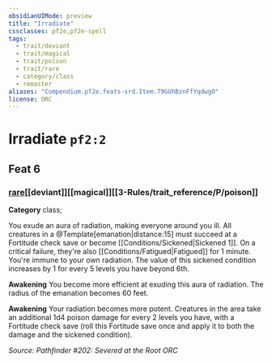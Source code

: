 ```yaml
---
obsidianUIMode: preview
title: "Irradiate"
cssclasses: pf2e,pf2e-spell
tags:
  - trait/deviant
  - trait/magical
  - trait/poison
  - trait/rare
  - category/class
  - remaster
aliases: "Compendium.pf2e.feats-srd.Item.79GUhBznFfYqdwgO"
license: ORC
---
```

# Irradiate `pf2:2`
## Feat 6
### [rare](rare.md "Rare Rarity Trait")[[deviant]][[magical]][[3-Rules/trait_reference/P/poison]]

**Category** class; 




You exude an aura of radiation, making everyone around you ill. All creatures in a @Template\[emanation|distance:15\] must succeed at a Fortitude check save or become [[Conditions/Sickened|Sickened 1]]. On a critical failure, they're also [[Conditions/Fatigued|Fatigued]] for 1 minute. You're immune to your own radiation. The value of this sickened condition increases by 1 for every 5 levels you have beyond 6th.

**Awakening** You become more efficient at exuding this aura of radiation. The radius of the emanation becomes 60 feet.

**Awakening** Your radiation becomes more potent. Creatures in the area take an additional 1d4 poison damage for every 2 levels you have, with a Fortitude check save (roll this Fortitude save once and apply it to both the damage and the sickened condition).

*Source: Pathfinder #202: Severed at the Root*
*ORC*